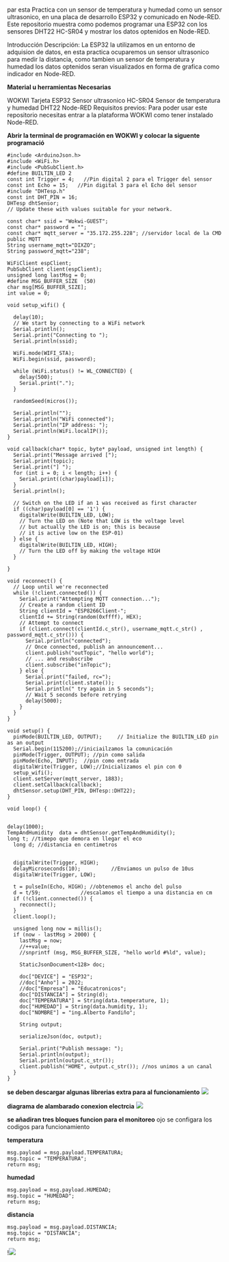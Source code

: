 # 
par esta Practica con un sensor de temperatura y humedad como un sensor ultrasonico, en una placa de desarrollo ESP32 y comunicado en Node-RED.
Este repositorio muestra como podemos programar una ESP32 con los sensores DHT22 HC-SR04 y mostrar los datos optenidos en Node-RED.

Introducción
Descripción: La ESP32 la utilizamos en un entorno de adquision de datos, en esta practica ocuparemos un sensor ultrasonico para medir la distancia, como tambien un sensor de temperatura y humedad los datos optenidos seran visualizados en forma de grafica como indicador en Node-RED.

**Material u herramientas Necesarias**


WOKWI
Tarjeta ESP32
Sensor ultrasonico HC-SR04
Sensor de temperatura y humedad DHT22
Node-RED
Requisitos previos:
Para poder usar este repositorio necesitas entrar a la plataforma WOKWI como tener instalado Node-RED.

**Abrir la terminal de programación en WOKWI y colocar la siguente programació**

```
#include <ArduinoJson.h>
#include <WiFi.h>
#include <PubSubClient.h>
#define BUILTIN_LED 2
const int Trigger = 4;   //Pin digital 2 para el Trigger del sensor
const int Echo = 15;   //Pin digital 3 para el Echo del sensor
#include "DHTesp.h"
const int DHT_PIN = 16;
DHTesp dhtSensor;
// Update these with values suitable for your network.

const char* ssid = "Wokwi-GUEST";
const char* password = "";
const char* mqtt_server = "35.172.255.228"; //servidor local de la CMD public MQTT
String username_mqtt="DIXZO";
String password_mqtt="238";

WiFiClient espClient;
PubSubClient client(espClient);
unsigned long lastMsg = 0;
#define MSG_BUFFER_SIZE  (50)
char msg[MSG_BUFFER_SIZE];
int value = 0;

void setup_wifi() {

  delay(10);
  // We start by connecting to a WiFi network
  Serial.println();
  Serial.print("Connecting to ");
  Serial.println(ssid);

  WiFi.mode(WIFI_STA);
  WiFi.begin(ssid, password);

  while (WiFi.status() != WL_CONNECTED) {
    delay(500);
    Serial.print(".");
  }

  randomSeed(micros());

  Serial.println("");
  Serial.println("WiFi connected");
  Serial.println("IP address: ");
  Serial.println(WiFi.localIP());
}

void callback(char* topic, byte* payload, unsigned int length) {
  Serial.print("Message arrived [");
  Serial.print(topic);
  Serial.print("] ");
  for (int i = 0; i < length; i++) {
    Serial.print((char)payload[i]);
  }
  Serial.println();

  // Switch on the LED if an 1 was received as first character
  if ((char)payload[0] == '1') {
    digitalWrite(BUILTIN_LED, LOW);   
    // Turn the LED on (Note that LOW is the voltage level
    // but actually the LED is on; this is because
    // it is active low on the ESP-01)
  } else {
    digitalWrite(BUILTIN_LED, HIGH);  
    // Turn the LED off by making the voltage HIGH
  }

}

void reconnect() {
  // Loop until we're reconnected
  while (!client.connected()) {
    Serial.print("Attempting MQTT connection...");
    // Create a random client ID
    String clientId = "ESP8266Client-";
    clientId += String(random(0xffff), HEX);
    // Attempt to connect
    if (client.connect(clientId.c_str(), username_mqtt.c_str() , password_mqtt.c_str())) {
      Serial.println("connected");
      // Once connected, publish an announcement...
      client.publish("outTopic", "hello world");
      // ... and resubscribe
      client.subscribe("inTopic");
    } else {
      Serial.print("failed, rc=");
      Serial.print(client.state());
      Serial.println(" try again in 5 seconds");
      // Wait 5 seconds before retrying
      delay(5000);
    }
  }
}

void setup() {
  pinMode(BUILTIN_LED, OUTPUT);     // Initialize the BUILTIN_LED pin as an output
  Serial.begin(115200);//iniciailzamos la comunicación
  pinMode(Trigger, OUTPUT); //pin como salida
  pinMode(Echo, INPUT);  //pin como entrada
  digitalWrite(Trigger, LOW);//Inicializamos el pin con 0
  setup_wifi();
  client.setServer(mqtt_server, 1883);
  client.setCallback(callback);
  dhtSensor.setup(DHT_PIN, DHTesp::DHT22);
}

void loop() {


delay(1000);
TempAndHumidity  data = dhtSensor.getTempAndHumidity();
long t; //timepo que demora en llegar el eco
  long d; //distancia en centimetros


  digitalWrite(Trigger, HIGH);
  delayMicroseconds(10);          //Enviamos un pulso de 10us
  digitalWrite(Trigger, LOW);
  
  t = pulseIn(Echo, HIGH); //obtenemos el ancho del pulso
  d = t/59;             //escalamos el tiempo a una distancia en cm
  if (!client.connected()) {
    reconnect();
  }
  client.loop();

  unsigned long now = millis();
  if (now - lastMsg > 2000) {
    lastMsg = now;
    //++value;
    //snprintf (msg, MSG_BUFFER_SIZE, "hello world #%ld", value);

    StaticJsonDocument<128> doc;

    doc["DEVICE"] = "ESP32";
    //doc["Anho"] = 2022;
    //doc["Empresa"] = "Educatronicos";
    doc["DISTANCIA"] = String(d);
    doc["TEMPERATURA"] = String(data.temperature, 1);
    doc["HUMEDAD"] = String(data.humidity, 1);
    doc["NOMBRE"] = "ing.Alberto Fandiño";

    String output;
    
    serializeJson(doc, output);

    Serial.print("Publish message: ");
    Serial.println(output);
    Serial.println(output.c_str());
    client.publish("HOME", output.c_str()); //nos unimos a un canal
  }
}
```

**se deben descargar algunas librerias extra para al funcionamiento**
![](https://github.com/FANDINO7/NODE-RED-CON-LOS-DOS-SENSORES/blob/main/librerias%20a%20utilizar.png?raw=true)

**diagrama de alambarado conexion electrcia**
![](https://github.com/FANDINO7/NODE-RED-CON-LOS-DOS-SENSORES/blob/main/diagrama%20de%20alambrado.png?raw=true)




**se añadiran  tres bloques funcion para el monitoreo**
ojo se configara los codigos para funcionamiento 

**temperatura**
```
msg.payload = msg.payload.TEMPERATURA;
msg.topic = "TEMPERATURA";
return msg;
```

**humedad**
```
msg.payload = msg.payload.HUMEDAD;
msg.topic = "HUMEDAD";
return msg;

```

**distancia**

```
msg.payload = msg.payload.DISTANCIA;
msg.topic = "DISTANCIA";
return msg;
```

!![](https://github.com/FANDINO7/NODE-RED-CON-LOS-DOS-SENSORES/blob/main/ramificacion%20en%20nodered.png?raw=true)

